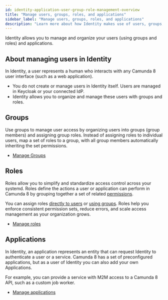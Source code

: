 ```yaml
---
id: identity-application-user-group-role-management-overview
title: "Manage users, groups, roles, and applications"
sidebar_label: "Manage users, groups, roles, and applications"
description: "Learn more about how Identity makes use of users, groups, and roles"
---
```


Identity allows you to manage and organize your users (using groups and roles) and applications.

## About managing users in Identity

In Identity, a user represents a human who interacts with any Camunda 8 user interface (such as a web application).

- You do not create or manage users in Identity itself. Users are managed in Keycloak or your connected IdP.
- Identity allows you to organize and manage these users with groups and roles.

## Groups

Use groups to manage user access by organizing users into groups (group members) and assigning group roles. Instead of assigning roles to individual users, map a set of roles to a group, with all group members automatically inheriting the set permissions.

- [Manage Groups](./manage-groups.md)

## Roles

Roles allow you to simplify and standardize access control across your systemd. Roles define the actions a user or application can perform in Camunda 8 by grouping together a set of related [permissions](versioned_docs/version-8.7/self-managed/identity/access-management/manage-permissions.md).

You can assign roles [directly to users](#assign-a-role-to-a-user) or [using groups](/self-managed/identity/application-user-group-role-management/manage-groups.md#assign-roles-to-a-group). Roles help you enforce consistent permission sets, reduce errors, and scale access management as your organization grows.

- [Manage roles](./manage-roles.md)

## Applications

In Identity, an application represents an entity that can request Identity to authenticate a user or a service. Camunda 8 has a set of preconfigured applications, but as a user of Identity you can also add your own Applications.

For example, you can provide a service with M2M access to a Camunda 8 API, such as a custom job worker.

- [Manage applications](./applications.md)

